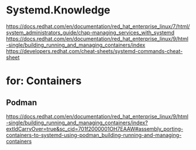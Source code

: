 # Systemd.Knowledge
https://docs.redhat.com/en/documentation/red_hat_enterprise_linux/7/html/system_administrators_guide/chap-managing_services_with_systemd
https://docs.redhat.com/en/documentation/red_hat_enterprise_linux/9/html-single/building_running_and_managing_containers/index
https://developers.redhat.com/cheat-sheets/systemd-commands-cheat-sheet

# for: Containers
## Podman
https://docs.redhat.com/en/documentation/red_hat_enterprise_linux/9/html-single/building_running_and_managing_containers/index?extIdCarryOver=true&sc_cid=701f2000001OH7EAAW#assembly_porting-containers-to-systemd-using-podman_building-running-and-managing-containers
